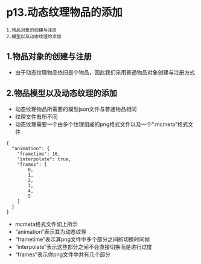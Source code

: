 # p13.动态纹理物品的添加

    1.物品对象的创建与注册
    2.模型以及动态纹理的添加

## 1.物品对象的创建与注册
- 由于动态纹理物品依旧是个物品，因此我们采用普通物品对象创建与注册方式


## 2.物品模型以及动态纹理的添加
- 动态纹理物品所需要的模型json文件与普通物品相同
- 纹理文件有所不同
- 动态纹理需要一个由多个纹理组成的png格式文件以及一个“.mcmeta”格式文件
```mcmeta
{
  "animation": {
    "frametime": 16,
    "interpolate": true,
    "frames": [
        0,
        1,
        2,
        3,
        4,
        5
    ]
  }
}
```
- mcmeta格式文件如上所示
- “animation”表示其为动态纹理
- “frametime”表示其png文件中多个部分之间的切换时间帧
- “interpolate”表示这些部分之间不会直接切换而是进行过度
- “frames”表示你png文件中共有几个部分
